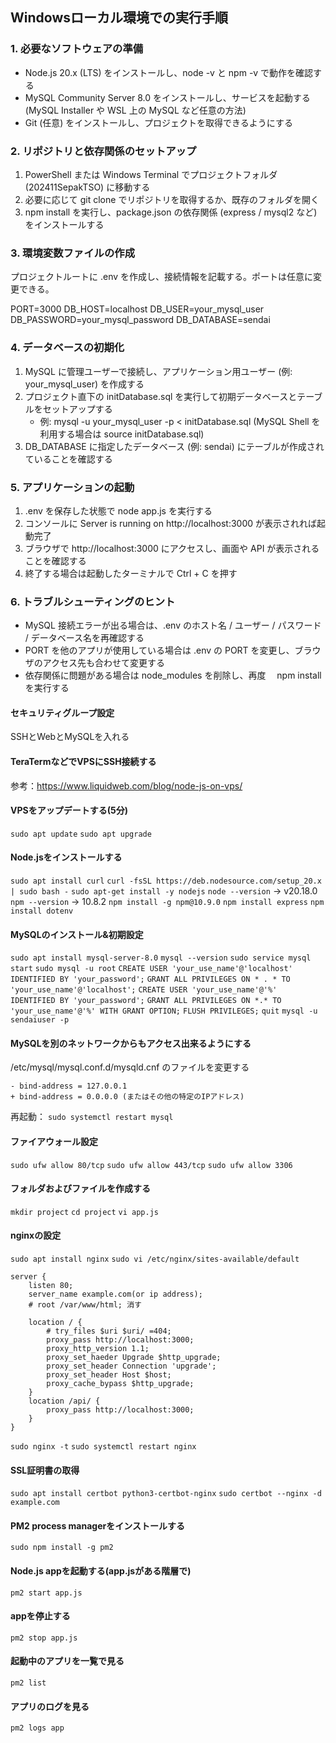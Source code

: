 ## Windowsローカル環境での実行手順

### 1. 必要なソフトウェアの準備
- Node.js 20.x (LTS) をインストールし、node -v と npm -v で動作を確認する
- MySQL Community Server 8.0 をインストールし、サービスを起動する (MySQL Installer や WSL 上の MySQL など任意の方法)
- Git (任意) をインストールし、プロジェクトを取得できるようにする

### 2. リポジトリと依存関係のセットアップ
1. PowerShell または Windows Terminal でプロジェクトフォルダ (202411SepakTSO) に移動する
2. 必要に応じて git clone でリポジトリを取得するか、既存のフォルダを開く
3. npm install を実行し、package.json の依存関係 (express / mysql2 など) をインストールする

### 3. 環境変数ファイルの作成
プロジェクトルートに .env を作成し、接続情報を記載する。ポートは任意に変更できる。

PORT=3000
DB_HOST=localhost
DB_USER=your_mysql_user
DB_PASSWORD=your_mysql_password
DB_DATABASE=sendai


### 4. データベースの初期化
1. MySQL に管理ユーザーで接続し、アプリケーション用ユーザー (例: your_mysql_user) を作成する
2. プロジェクト直下の initDatabase.sql を実行して初期データベースとテーブルをセットアップする
   - 例: mysql -u your_mysql_user -p < initDatabase.sql (MySQL Shell を利用する場合は source initDatabase.sql)
3. DB_DATABASE に指定したデータベース (例: sendai) にテーブルが作成されていることを確認する

### 5. アプリケーションの起動
1. .env を保存した状態で node app.js を実行する
2. コンソールに Server is running on http://localhost:3000 が表示されれば起動完了
3. ブラウザで http://localhost:3000 にアクセスし、画面や API が表示されることを確認する
4. 終了する場合は起動したターミナルで Ctrl + C を押す

### 6. トラブルシューティングのヒント
- MySQL 接続エラーが出る場合は、.env のホスト名 / ユーザー / パスワード / データベース名を再確認する
- PORT を他のアプリが使用している場合は .env の PORT を変更し、ブラウザのアクセス先も合わせて変更する
- 依存関係に問題がある場合は node_modules を削除し、再度 　npm install を実行する

#### セキュリティグループ設定
SSHとWebとMySQLを入れる

#### TeraTermなどでVPSにSSH接続する

参考：https://www.liquidweb.com/blog/node-js-on-vps/
#### VPSをアップデートする(5分)
`sudo apt update`
`sudo apt upgrade`

#### Node.jsをインストールする
`sudo apt install curl`
`curl -fsSL https://deb.nodesource.com/setup_20.x | sudo bash -`
`sudo apt-get install -y nodejs`
`node --version`
-> v20.18.0
`npm --version`
-> 10.8.2
`npm install -g npm@10.9.0`
`npm install express`
`npm install dotenv`

#### MySQLのインストール&初期設定
`sudo apt install mysql-server-8.0`
`mysql --version`
`sudo service mysql start`
`sudo mysql -u root`
`CREATE USER 'your_use_name'@'localhost' IDENTIFIED BY 'your_password';`
`GRANT ALL PRIVILEGES ON * . * TO 'your_use_name'@'localhost';`
`CREATE USER 'your_use_name'@'%' IDENTIFIED BY 'your_password';`
`GRANT ALL PRIVILEGES ON *.* TO 'your_use_name'@'%' WITH GRANT OPTION;`
`FLUSH PRIVILEGES;`
`quit`
`mysql -u sendaiuser -p`

#### MySQLを別のネットワークからもアクセス出来るようにする
/etc/mysql/mysql.conf.d/mysqld.cnf のファイルを変更する
```
- bind-address = 127.0.0.1
+ bind-address = 0.0.0.0 (またはその他の特定のIPアドレス)
```

再起動：
`sudo systemctl restart mysql`

#### ファイアウォール設定
`sudo ufw allow 80/tcp`
`sudo ufw allow 443/tcp`
`sudo ufw allow 3306`

#### フォルダおよびファイルを作成する
`mkdir project`
`cd project`
`vi app.js`

#### nginxの設定
`sudo apt install nginx`
`sudo vi /etc/nginx/sites-available/default`
```
server {
	listen 80;
	server_name example.com(or ip address);
    # root /var/www/html; 消す
	
	location / {
        # try_files $uri $uri/ =404;
		proxy_pass http://localhost:3000;
		proxy_http_version 1.1;
		proxy_set_haeder Upgrade $http_upgrade;
		proxy_set_header Connection 'upgrade';
		proxy_set_header Host $host;
		proxy_cache_bypass $http_upgrade;
	}
    location /api/ {
        proxy_pass http://localhost:3000;
    }
}
```
`sudo nginx -t`
`sudo systemctl restart nginx`


#### SSL証明書の取得
`sudo apt install certbot python3-certbot-nginx`
`sudo certbot --nginx -d example.com`

#### PM2 process managerをインストールする
`sudo npm install -g pm2`

#### Node.js appを起動する(app.jsがある階層で)
`pm2 start app.js`

#### appを停止する
`pm2 stop app.js`

#### 起動中のアプリを一覧で見る
`pm2 list`

#### アプリのログを見る
`pm2 logs app`
